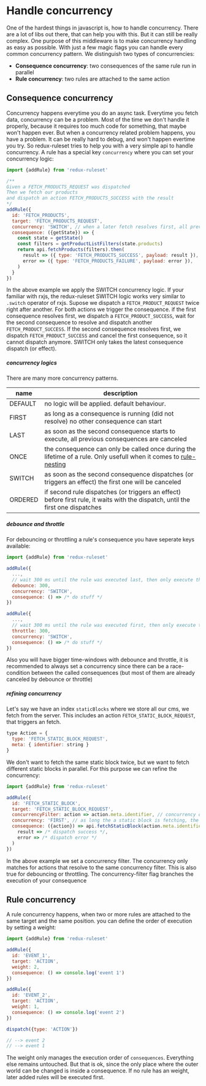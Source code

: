 # Handle concurrency

One of the hardest things in javascript is, how to handle concurrency. There are a lot of libs out there, that can help you with this. But it can still be really complex. One purpose of this middleware is to make concurrency handling as easy as possible. With just a few magic flags you can handle every common concurrency pattern. We distinguish two types of concurrencies:

- **Consequence concurrency**: two consequences of the same rule run in parallel
- **Rule concurrency**: two rules are attached to the same action

## Consequence concurrency

Concurrency happens everytime you do an async task. Everytime you fetch data, concurrency can be a problem. Most of the time we don't handle it properly, because it requires too much code for something, that maybe won't happen ever. But when a concurrency related problem happens, you have a problem. It can be really hard to debug, and won't happen evertime you try. So redux-ruleset tries to help you with a very simple api to handle concurrency. A rule has a special key `concurrency` where you can set your concurrency logic:

```javascript
import {addRule} from 'redux-ruleset'

/**
Given a FETCH_PRODUCTS_REQUEST was dispatched
Then we fetch our products
and dispatch an action FETCH_PRODUCTS_SUCCESS with the result
*/
addRule({
  id: 'FETCH_PRODUCTS',
  target: 'FETCH_PRODUCTS_REQUEST',
  concurrency: 'SWITCH', // when a later fetch resolves first, all previous ones will be canceled
  consequence: ({getState}) => {
    const state = getState()
    const filters = getProductListFilters(state.products)
    return api.fetchProducts(filters).then(
      result => ({ type: 'FETCH_PRODUCTS_SUCCESS', payload: result }),
      error => ({ type: 'FETCH_PRODUCTS_FAILURE', payload: error }),
    )
  }
})
```

In the above example we apply the SWITCH concurrency logic. If your familiar with rxjs, the redux-ruleset SWITCH logic works very similar to `.switch` operator of rxjs. Supose we dispatch a `FETCH_PRODUCT_REQUEST` twice right after another. For both actions we trigger the consequence. if the first consequence resolves first, we dispatch a `FETCH_PRODUCT_SUCCESS`, wait for the second consequence to resolve and dispatch another `FETCH_PRODUCT_SUCCESS`. If the second consequence resolves first, we dispatch `FETCH_PRODUCT_SUCCESS` and cancel the first consequence, so it cannot dispatch anymore. SWITCH only takes the latest consequence dispatch (or effect). 

##### concurrency logics

There are many more concurrency patterns. 


|name|description|
|----|-----------|
|DEFAULT| no logic will be applied. default behaviour. |
|FIRST| as long as a consequence is running (did not resolve) no other consequence can start|
|LAST| as soon as the second consequence starts to execute, all previous consequences are canceled|
|ONCE| the consequence can only be called once during the lifetime of a rule. Only usefull when it comes to [rule-nesting](../advancedConcepts/nest_rules.md)|
|SWITCH| as soon as the second consequence dispatches (or triggers an effect) the first one will be canceled|
|ORDERED| if second rule dispatches (or triggers an effect) before first rule, it waits with the dispatch, until the first one dispatches|

##### debounce and throttle

For debouncing or throttling a rule's consequence you have seperate keys available:

```javascript
import {addRule} from 'redux-ruleset'

addRule({
  ...,
  // wait 300 ms until the rule was executed last, then only execute the last call
  debounce: 300,
  concurrency: 'SWITCH',
  consequence: () => /* do stuff */
})

addRule({
  ...,
  // wait 300 ms until the rule was executed first, then only execute the last call
  throttle: 300,
  concurrency: 'SWITCH',
  consequence: () => /* do stuff */
})
```

Also you will have bigger time-windows with debounce and throttle, it is recommended to always set a concurrency since there can be a race-condition between the called consequences (but most of them are already canceled by debounce or throttle)

##### refining concurrency

Let's say we have an index `staticBlocks` where we store all our cms, we fetch from the server. This includes an action `FETCH_STATIC_BLOCK_REQUEST`, that triggers an fetch. 

```javascript
type Action = {
  type: 'FETCH_STATIC_BLOCK_REQUEST',
  meta: { identifier: string }
}
```

We don't want to fetch the same static block twice, but we want to fetch different static blocks in parallel. For this purpose we can refine the concurrency:

```javascript
import {addRule} from 'redux-ruleset'

addRule({
  id: 'FETCH_STATIC_BLOCK',
  target: 'FETCH_STATIC_BLOCK_REQUEST',
  concurrencyFilter: action => action.meta.identifier, // concurrency only works for actions with same identifier
  concurrency: 'FIRST', // as long the a static block is fetching, the same static block cannot be fetched again
  consequence: ({action}) => api.fetchStaticBlock(action.meta.identifier).then(
    result => /* dispatch success */,
    error => /* dispatch error */
  )
})
```

In the above example we set a concurrency filter. The concurrency only matches for actions that resolve to the same concurrency filter. This is also true for debouncing or throttling. The concurrency-filter flag branches the execution of your consequence

## Rule concurrency

A rule concurrency happens, when two or more rules are attached to the same target and the same position. you can define the order of execution by setting a weight:

```javascript
import {addRule} from 'redux-ruleset'

addRule({
  id: 'EVENT_1',
  target: 'ACTION',
  weight: 2,
  consequence: () => console.log('event 1')
})

addRule({
  id: 'EVENT_2',
  target: 'ACTION',
  weight: 1,
  consequence: () => console.log('event 2')
})

dispatch({type: 'ACTION'})

// --> event 2
// --> event 1
```

The weight only manages the execution order of `consequences`. Everything else remains untouched. But that is ok, since the only place where the outer world can be changed is inside a consequence. If no rule has an weight, later added rules will be executed first. 